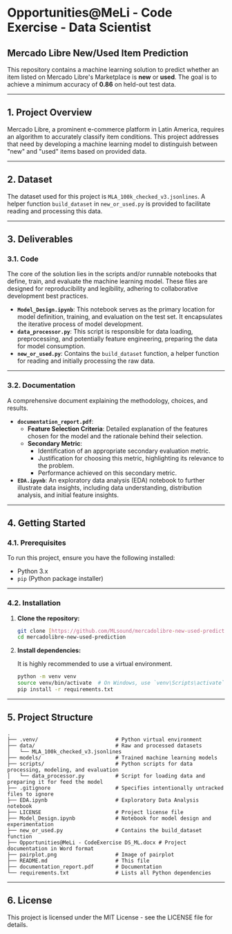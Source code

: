 # Opportunities@MeLi - Code Exercise - Data Scientist
## Mercado Libre New/Used Item Prediction

This repository contains a machine learning solution to predict whether an item listed on Mercado Libre's Marketplace is **new** or **used**. The goal is to achieve a minimum accuracy of **0.86** on held-out test data.

---

## 1. Project Overview

Mercado Libre, a prominent e-commerce platform in Latin America, requires an algorithm to accurately classify item conditions. This project addresses that need by developing a machine learning model to distinguish between "new" and "used" items based on provided data.

---

## 2. Dataset

The dataset used for this project is `MLA_100k_checked_v3.jsonlines`. A helper function `build_dataset` in `new_or_used.py` is provided to facilitate reading and processing this data.

---

## 3. Deliverables

### 3.1. Code

The core of the solution lies in the scripts and/or runnable notebooks that define, train, and evaluate the machine learning model. These files are designed for reproducibility and legibility, adhering to collaborative development best practices.

* **`Model_Design.ipynb`**: This notebook serves as the primary location for model definition, training, and evaluation on the test set. It encapsulates the iterative process of model development.
* **`data_processor.py`**: This script is responsible for data loading, preprocessing, and potentially feature engineering, preparing the data for model consumption.
* **`new_or_used.py`**: Contains the `build_dataset` function, a helper function for reading and initially processing the raw data.

---

### 3.2. Documentation

A comprehensive document explaining the methodology, choices, and results.

* **`documentation_report.pdf`**:
    * **Feature Selection Criteria**: Detailed explanation of the features chosen for the model and the rationale behind their selection.
    * **Secondary Metric**:
        * Identification of an appropriate secondary evaluation metric.
        * Justification for choosing this metric, highlighting its relevance to the problem.
        * Performance achieved on this secondary metric.
* **`EDA.ipynb`**: An exploratory data analysis (EDA) notebook to further illustrate data insights, including data understanding, distribution analysis, and initial feature insights.

---

## 4. Getting Started

### 4.1. Prerequisites

To run this project, ensure you have the following installed:

* Python 3.x
* `pip` (Python package installer)

---

### 4.2. Installation

1.  **Clone the repository:**

    ```bash
    git clone [https://github.com/MLsound/mercadolibre-new-used-prediction.git](https://github.com/MLsound/mercadolibre-new-used-prediction.git)
    cd mercadolibre-new-used-prediction
    ```

2.  **Install dependencies:**

    It is highly recommended to use a virtual environment.

    ```bash
    python -m venv venv
    source venv/bin/activate  # On Windows, use `venv\Scripts\activate`
    pip install -r requirements.txt
    ```
    
---

## 5. Project Structure
```
.
├── .venv/                         # Python virtual environment
├── data/                          # Raw and processed datasets
│   └── MLA_100k_checked_v3.jsonlines
├── models/                        # Trained machine learning models
├── scripts/                       # Python scripts for data processing, modeling, and evaluation
│   └── data_processor.py          # Script for loading data and preparing it for feed the model
├── .gitignore                     # Specifies intentionally untracked files to ignore
├── EDA.ipynb                      # Exploratory Data Analysis notebook
├── LICENSE                        # Project license file
├── Model_Design.ipynb             # Notebook for model design and experimentation
├── new_or_used.py                 # Contains the build_dataset function
├── Opportunities@MeLi - CodeExercise DS_ML.docx # Project documentation in Word format
├── pairplot.png                   # Image of pairplot
├── README.md                      # This file
├── documentation_report.pdf       # Documentation
└── requirements.txt               # Lists all Python dependencies
```
---

## 6. License
This project is licensed under the MIT License - see the LICENSE file for details.